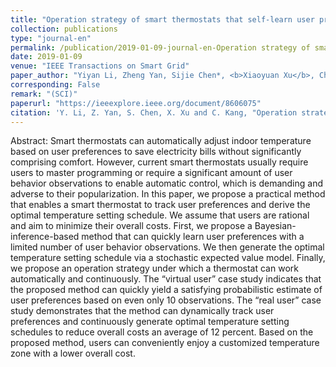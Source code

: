 ```yaml
---
title: "Operation strategy of smart thermostats that self-learn user preferences"
collection: publications
type: "journal-en"
permalink: /publication/2019-01-09-journal-en-Operation strategy of smart thermostats that self-learn user preferences
date: 2019-01-09
venue: "IEEE Transactions on Smart Grid"
paper_author: "Yiyan Li, Zheng Yan, Sijie Chen*, <b>Xiaoyuan Xu</b>, Chongqing Kang"
corresponding: False
remark: "(SCI)"
paperurl: "https://ieeexplore.ieee.org/document/8606075"
citation: 'Y. Li, Z. Yan, S. Chen, X. Xu and C. Kang, "Operation strategy of smart thermostats that self-learn user preferences," <i>IEEE Transactions on Smart Grid</i>, vol. 10, no. 5, pp. 5770-5780, 2019.'
---
```


Abstract:
Smart thermostats can automatically adjust indoor temperature based on user preferences to save electricity bills without significantly comprising comfort. However, current smart thermostats usually require users to master programming or require a significant amount of user behavior observations to enable automatic control, which is demanding and adverse to their popularization. In this paper, we propose a practical method that enables a smart thermostat to track user preferences and derive the optimal temperature setting schedule. We assume that users are rational and aim to minimize their overall costs. First, we propose a Bayesian-inference-based method that can quickly learn user preferences with a limited number of user behavior observations. We then generate the optimal temperature setting schedule via a stochastic expected value model. Finally, we propose an operation strategy under which a thermostat can work automatically and continuously. The “virtual user” case study indicates that the proposed method can quickly yield a satisfying probabilistic estimate of user preferences based on even only 10 observations. The “real user” case study demonstrates that the method can dynamically track user preferences and continuously generate optimal temperature setting schedules to reduce overall costs an average of 12 percent. Based on the proposed method, users can conveniently enjoy a customized temperature zone with a lower overall cost.